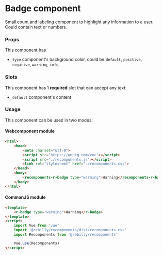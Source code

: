 # Badge component

Small count and labeling component to highlight any information to a user. Could contain text or numbers.

### Props

This component has 

* `type` component's background color, could be `default`, `positive`, `negative`, `warning`, `info`,

### Slots

This component has 1 **required** slot that can accept any text:

* `default` component's content

### Usage

This component can be used in two modes:

#### Webcomponent module

```html
<html>
    <head>
        <meta charset="utf-8">
        <script src="https://unpkg.com/vue"></script>
        <script src="./recomponents.js"></script>
        <link rel="stylesheet" href="./recomponents.css">
    </head>
    <body>
        <recomponents-r-badge type="warning">Warning</recomponents-r-badge>
    </body>
</html>
```

#### CommonJS module

```html
<template>
    <r-badge type="warning">Warning</r-badge>  
</template>
<script>
    import Vue from 'vue'
    import '@rebilly/recomponents/dist/recomponents.css'
    import Recomponents from '@rebilly/recomponents'

    Vue.use(Recomponents)
</script>
```